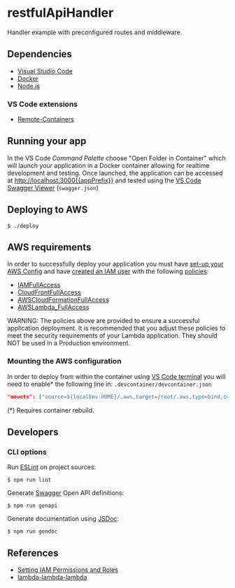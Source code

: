 # restfulApiHandler

Handler example with preconfigured routes and middleware.

## Dependencies

- [Visual Studio Code](https://code.visualstudio.com/download)
- [Docker](https://www.docker.com/get-started)
- [Node.js](https://nodejs.org)

### VS Code extensions

- [Remote-Containers](https://marketplace.visualstudio.com/items?itemName=ms-vscode-remote.remote-containers)

## Running your app

In the VS Code _Command Palette_ choose "Open Folder in Container" which will launch your application in a Docker container allowing for realtime development and testing.  Once launched, the application can be accessed at [http://localhost:3000{{appPrefix}}](http://localhost:3000{{appPrefix}}) and tested using the [VS Code Swagger Viewer](https://marketplace.visualstudio.com/items?itemName=Arjun.swagger-viewer) (`swagger.json`)

## Deploying to AWS

    $ ./deploy

## AWS requirements

In order to successfully deploy your application you must have [set-up your AWS Config](https://docs.aws.amazon.com/config/latest/developerguide/gs-cli.html) and have [created an IAM user](https://docs.aws.amazon.com/IAM/latest/UserGuide/id_users_create.html) with the following [policies](https://docs.aws.amazon.com/IAM/latest/UserGuide/access_policies_manage.html):

- [IAMFullAccess](https://console.aws.amazon.com/iam/home#/policies/arn%3Aaws%3Aiam%3A%3Aaws%3Apolicy%2FIAMFullAccess)
- [CloudFrontFullAccess](https://console.aws.amazon.com/iam/home#/policies/arn%3Aaws%3Aiam%3A%3Aaws%3Apolicy%2FCloudFrontFullAccess)
- [AWSCloudFormationFullAccess](https://console.aws.amazon.com/iam/home#/policies/arn%3Aaws%3Aiam%3A%3Aaws%3Apolicy%2FAWSCloudFormationFullAccess)
- [AWSLambda_FullAccess](https://console.aws.amazon.com/iam/home#/policies/arn%3Aaws%3Aiam%3A%3Aaws%3Apolicy%2FAWSLambda_FullAccess)

WARNING: The policies above are provided to ensure a successful application deployment.  It is recommended that you adjust these policies to meet the security requirements of your Lambda application.  They should NOT be used in a Production environment.

### Mounting the AWS configuration

In order to deploy from within the container using [VS Code terminal](https://code.visualstudio.com/docs/terminal/basics) you will need to enable* the following line in: `.devcontainer/devcontainer.json`

```json
"mounts": ["source=${localEnv:HOME}/.aws,target=/root/.aws,type=bind,consistency=cached"],
```

(*) Requires container rebuild.

## Developers

### CLI options

Run [ESLint](https://eslint.org/) on project sources:

    $ npm run lint

Generate [Swagger](https://swagger.io) Open API definitions:

    $ npm run genapi

Generate documentation using [JSDoc](https://jsdoc.app):

    $ npm run gendoc

## References

- [Setting IAM Permissions and Roles](https://docs.aws.amazon.com/AmazonCloudFront/latest/DeveloperGuide/lambda-edge-permissions.html)
- [lambda-lambda-lambda](https://github.com/nuxy/lambda-lambda-lambda)
